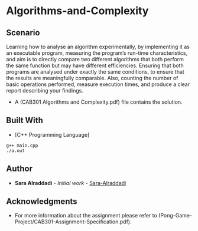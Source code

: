 # Algorithms-and-Complexity

## Scenario
Learning how to analyse an algorithm experimentally, by implementing it as an executable program, measuring the program’s run-time characteristics, and aim is to directly compare two different algorithms that both perform the same function but may have different efficiencies. Ensuring that both programs are analysed under exactly the same conditions, to ensure that the results are meaningfully comparable. Also, counting the number of basic operations performed, measure execution times, and produce a clear report describing your findings.
 
 * A (CAB301 Algorithms and Complexity.pdf) file contains the solution.

## Built With
 * [C++ Programming Language]
 
```
g++ main.cpp
./a.out
```

## Author

* **Sara Alraddadi** - *Initial work* - [Sara-Alraddadi](https://github.com/Saraalraddadi)


## Acknowledgments

* For more information about the assignment please refer to (Pong-Game-Project/CAB301-Assignment-Specification.pdf).
